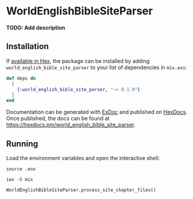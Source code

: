 # WorldEnglishBibleSiteParser

**TODO: Add description**

## Installation

If [available in Hex](https://hex.pm/docs/publish), the package can be installed
by adding `world_english_bible_site_parser` to your list of dependencies in `mix.exs`:

```elixir
def deps do
  [
    {:world_english_bible_site_parser, "~> 0.1.0"}
  ]
end
```

Documentation can be generated with [ExDoc](https://github.com/elixir-lang/ex_doc)
and published on [HexDocs](https://hexdocs.pm). Once published, the docs can
be found at <https://hexdocs.pm/world_english_bible_site_parser>.

## Running

Load the environment variables and open the interactive shell:
```
source .env

iex -S mix
```

```
WorldEnglishBibleSiteParser.process_site_chapter_files()
```